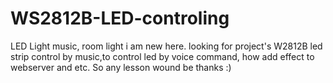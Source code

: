 # WS2812B-LED-controling
LED Light music, room light
i am new here. looking for project's W2812B led strip control by music,to control led by voice command, how add effect to webserver and etc.
So any lesson wound be thanks :)

